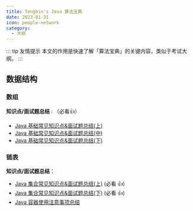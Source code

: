 ```yaml
---
title: Tengbin's Java 算法宝典
date: 2023-01-31
icon: people-network
category:
  - 大纲
---
```


::: tip 友情提示
本文的作用是快速了解「算法宝典」的关键内容，类似于考试大纲。
:::

## 数据结构

### 数组

**知识点/面试题总结** : （必看👍）

- [Java 基础常见知识点&面试题总结(上)](./java/basis/java-basic-questions-01.md)
- [Java 基础常见知识点&面试题总结(中)](./java/basis/java-basic-questions-02.md)
- [Java 基础常见知识点&面试题总结(下)](./java/basis/java-basic-questions-03.md)

### 链表

**知识点/面试题总结**：

- [Java 集合常见知识点&面试题总结(上)](./java/collection/java-collection-questions-01.md) (必看 :+1:)
- [Java 集合常见知识点&面试题总结(下)](./java/collection/java-collection-questions-02.md) (必看 :+1:)
- [Java 容器使用注意事项总结](./java/collection/java-collection-precautions-for-use.md)
